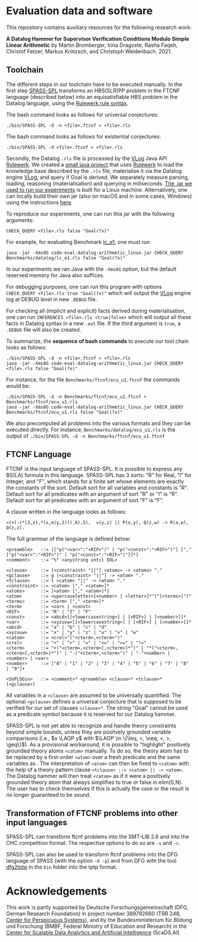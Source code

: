 # Evaluation data and software

This repository contains auxiliary resources for the following research work:

**A Datalog Hammer for Supervisor Verification Conditions Modulo Simple Linear Arithmetic**
by Martin Bromberger, Irina Dragoste, Rasha Faqeh, Christof Fetzer, Markus Krötzsch, and Christoph Weidenbach. 2021.


## Toolchain

The different steps in our toolchain have to be executed manually. In the first step [SPASS-SPL](https://github.com/knowsys/eval-datalog-arithmetic/blob/main/bin/SPASS-SPL) transforms an HBS(SLR)PP problem in the FTCNF language (described below) into an equisatisfiable HBS problem in the Datalog language, using the [Rulewerk rule syntax](https://github.com/knowsys/rulewerk/wiki/Rule-syntax-grammar). 

The bash command looks as follows for universal conjectures:

    ./bin/SPASS-SPL -d -n <file>.ftcnf > <file>.rls
    
The bash command looks as follows for existential conjectures:

    ./bin/SPASS-SPL -d <file>.ftcnf > <file>.rls

Secondly, the Datalog `.rls` file is processed by the [VLog](https://github.com/karmaresearch/vlog) Java API [Rulewerk](https://github.com/knowsys/rulewerk). We created a [small java project](https://github.com/knowsys/eval-datalog-arithmetic/tree/main/code-eval-datalog-arithmetic) that uses [Rulewerk](https://github.com/knowsys/rulewerk) to load the knowledge base described by the `.rls` file, materialise it via the Datalog engine [VLog](https://github.com/karmaresearch/vlog), and query if Goal is derived. We separately measure parsing, loading, reasoning (materialisation) and querying in miliseconds.
[The .jar we used to run our experiments](https://github.com/knowsys/eval-datalog-arithmetic/blob/main/code-eval-datalog-arithmetic_linux.jar) is built for a Linux machine.  Alternatively, one can locally build their own jar (also on  macOS and in some cases, Windows) using the instructions [here](https://github.com/knowsys/eval-datalog-arithmetic/blob/main/code-eval-datalog-arithmetic/BUILDING-EVAL-JAR_README.md).

To reproduce our experiments, one can run this jar with the following arguments:

    CHECK_QUERY <file>.rls false "Goal(?x)"

For example, for evaluating Benchmark [lc_e1](https://github.com/knowsys/eval-datalog-arithmetic/blob/main/Benchmarks/datalog/lc_e1.rls), one must run
    
    java -jar -Xms8G code-eval-datalog-arithmetic_linux.jar CHECK_QUERY Benchmarks/datalog/lc_e1.rls false "Goal(?x)"

In our experiments we ran Java with the `-Xms8G` option, but the default reserved memory for Java also suffices.

For debugging purposes, one can run this program with options
```CHECK_QUERY <file>.rls true "Goal(?x)"```
which will output the [VLog](https://github.com/karmaresearch/vlog) engine log at DEBUG level in new `.DEBUG` file.

For checking all (implicit and explicit) facts derived during materialisation, one can run
```INFERENCES <file>.rls <true|false>```
which will output all these facts in Datalog syntax in a new `.out` file. If the third argument is `true`, a `.DEBUG` file will also be created. 

To summarize, the **sequence of bash commands** to execute our tool chain looks as follows:

    ./bin/SPASS-SPL -d -n <file>.ftcnf > <file>.rls
    java -jar -Xms8G code-eval-datalog-arithmetic_linux.jar CHECK_QUERY <file>.rls false "Goal(?x)"

For instance, for the file `Benchmarks/ftcnf/ecu_u1.ftcnf` the commands would be:

    ./bin/SPASS-SPL -d -n Benchmarks/ftcnf/ecu_u1.ftcnf > Benchmarks/ftcnf/ecu_u1.rls
    java -jar -Xms8G code-eval-datalog-arithmetic_linux.jar CHECK_QUERY Benchmarks/ftcnf/ecu_u1.rls false "Goal(?x)"
    
We also precomputed all problems into the various formats and they can be executed directly. For instance, `Benchmarks/datalog/ecu_u1.rls` is the output of `./bin/SPASS-SPL -d -n Benchmarks/ftcnf/ecu_u1.ftcnf`

## FTCNF Language
FTCNF is the input language of SPASS-SPL. It is possible to express any BS(LA) formula in this language. SPASS-SPL has 3 sorts: "R" for Real, "I" for Integer, and "F", which stands for a finite set whose elements are exactly the constants of the sort. Default sort for all variables and constants is "R". Default sort for all predicates with an argument of sort "R" or "I" is "R". Default sort for all predicates with an argument of sort "F" is "F".

A clause written in the language looks as follows:

    <(+(-(*(3,x),*(x,e(y,2))),6),5),  =(y,z) || P(x,y), Q(z,w) -> R(a,w), Q(z,z).

The full grammar of the language is defined below:

    <preamble>   ::= [["p("<var>":"<RIF>")" | "p("<const>":"<RIF>")"] [","["p("<var>":"<RIF>")" | "p("<const>":"<RIF>")"]]*]
    <comment>    ::= "%" <anystring until EOL>
    
    <clause>     ::= [<constraint> "||"] <atoms> -> <atoms> "."
    <gclause>    ::= g [<constraint> "||"] -> <atom> "."
    <tclause>    ::= t <catom> "||" -> <atom> "."
    <constraint> ::= <catom> ["," <catom>]*
    <atoms>      ::= [<atom> ["," <atom>]*]
    <atom>       ::= <upercaseletter>[<number> | <letter>]*"("[<terms>]")"
    <terms>      ::= <term> ["," <term>]*
    <term>       ::= <var> | <const>
    <RIF>        ::= "R" | "I" | "F" 
    <const>      ::= <abcd>[[<lowercasestring>] | [<RIF>] | [<number>]]*
    <var>        ::= <xyzuvw>[[<lowercasestring>] | [<RIF>] | [<number>]]*
    <abcd>       ::= "a" | "b" | "c" | "d" 
    <xyzuvw>     ::= "x" | "y" | "z" | "u" | "v" | "w" 
    <catom>      ::= <crel>"("<cterm>,<cterm>")"
    <crel>       ::= "<" | ">" | "=" | "<=" | ">=" | "!="
    <cterm>      ::= "+("<cterm>,<cterm>[,<cterm>]*")" | "*("<cterm>,<cterm>[,<cterm>]*")" | "-("<cterm>,<cterm>")" | "-"<number> | <number> | <var>
    <number>     ::= ["0" | "1" | "2" | "3" | "4" | "5" | "6" | "7" | "8" | "9"]+
    
    <SUPLOGin>   ::= <comment>* <preamble> <clause>* <tclause>* [<gclause>]

All variables in a `<clause>` are assumed to be universally quantified. The optional `<gclause>` defines a universal conjecture that is supposed to be verified for our set of clauses `<clause>*`. The string "Goal" cannot be used as a predicate symbol because it is reserved for our Datalog hammer.

SPASS-SPL is not yet able to recognize and handle theory constraints beyond simple bounds, unless they are positvely grounded variable comparisons (i.e., $x \LAOP y$ with $\LAOP \in \{\leq, <, \neq, =, >, \geq\}$). As a provisional workaround, it is possible to "highlight" positively grounded theory atoms `<catom>` manually. To do so, the theory atom has to be replaced by a first-order `<atom>` over a fresh predicate and the same variables as <catom>. The interpretation of `<atom>` can then be fixed to `<catom>` with the help of a theory pattern clause `<tclause> ::= <catom> || -> <atom>`. The Datalog hammer will then treat `<catom>` as if it were a positively grounded theory atom that always simplifies to true or false in elim(S,N). The user has to check themselves if this is actually the case or the result is no longer guaranteed to be sound.

## Transformation of FTCNF problems into other input languages

SPASS-SPL can transform ftcnf problems into the SMT-LIB 2.6 and into the CHC competition format. The respective options to do so are `-s` and `-c`.

SPASS-SPL can also be used to transform ftcnf problems into the DFG language of SPASS (with the option `-d -p`) and from DFG with the tool [dfg2tptp](https://github.com/knowsys/eval-datalog-arithmetic/blob/main/bin/dfg2tptp) in the `bin` folder into the tptp format.

# Acknowledgements

This work is partly supported by Deutsche Forschungsgemeinschaft (DFG, German Research Foundation)
in project number 389792660 (TRR 248, [Center for Perspicuous Systems](https://www.perspicuous-computing.science/)), and by the Bundesministerium für Bildung und Forschung (BMBF, Federal Ministry of Education and Research) in the [Center for Scalable Data Analytics and Artificial Intelligence](https://www.scads.de) (ScaDS.AI).
